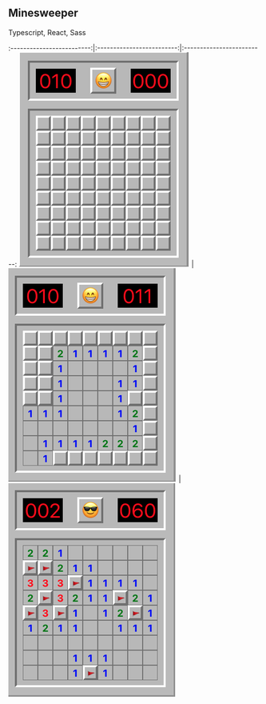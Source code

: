 ## Minesweeper

Typescript, React, Sass

:-------------------------:|:-------------------------:|:-------------------------:
![](minesweeper1.png) | ![](minesweeper2.png) | ![](minesweeper3.png)
